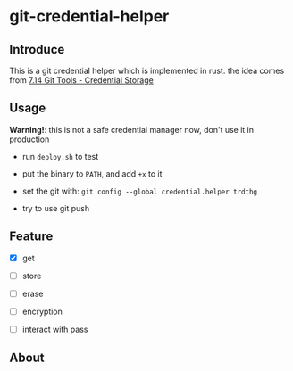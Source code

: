 # git-credential-helper

## Introduce

This is a git credential helper which is implemented in rust.
the idea comes from [7.14 Git Tools - Credential Storage](https://git-scm.com/book/en/v2/Git-Tools-Credential-Storage)

## Usage
**Warning!**: this is not a safe credential manager now, don't use it in production

- run `deploy.sh` to test

- put the binary to `PATH`, and add `+x` to it
- set the git with: `git config --global credential.helper trdthg`
- try to use git push

## Feature
- [x] get
- [ ] store
- [ ] erase

- [ ] encryption
- [ ] interact with pass

## About